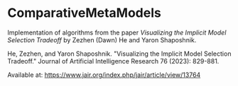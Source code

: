 # ComparativeMetaModels

Implementation of algorithms from the paper *Visualizing the Implicit Model Selection Tradeoff* by Zezhen (Dawn) He and Yaron Shaposhnik.

He, Zezhen, and Yaron Shaposhnik. "Visualizing the Implicit Model Selection Tradeoff." Journal of Artificial Intelligence Research 76 (2023): 829-881.

Available at: https://www.jair.org/index.php/jair/article/view/13764
